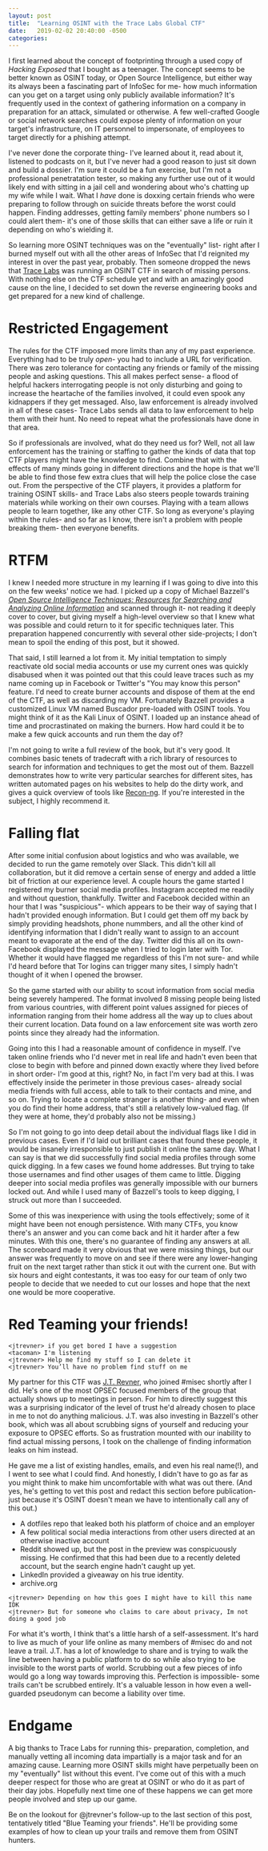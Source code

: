 ```yaml
---
layout: post
title:  "Learning OSINT with the Trace Labs Global CTF"
date:   2019-02-02 20:40:00 -0500
categories: 
---
```


I first learned about the concept of footprinting through a used copy of _Hacking Exposed_ that I bought as a teenager.
The concept seems to be better known as OSINT today, or Open Source Intelligence, but either way its always been a fascinating part of InfoSec
for me- how much information can you get on a target using only publicly available information? It's frequently used in the context of
gathering information on a company in preparation for an attack, simulated or otherwise. A few well-crafted Google or social network searches
could expose plenty of information on your target's infrastructure, on IT personnel to impersonate, of employees to target directly for a
phishing attempt.

I've never done the corporate thing- I've learned about it, read about it, listened to podcasts on it, but I've never had a good reason to just
sit down and build a dossier. I'm sure it could be a fun exercise, but I'm not a professional penetratation tester, so making any further use
out of it would likely end with sitting in a jail cell and wondering about who's chatting up my wife while I wait. What I _have_ done is
doxxing certain friends who were preparing to follow through on suicide threats before the worst could happen. Finding addresses,
getting family members' phone numbers so I could alert them- it's one of those skills that can either save a life or ruin it depending on
who's wielding it.

So learning more OSINT techniques was on the "eventually" list- right after I burned myself out with all the other areas of InfoSec that
I'd reignited my interest in over the past year, probably. Then someone dropped the news that [Trace Labs](https://tracelabs.org) was running
an OSINT CTF in search of missing persons. With nothing else on the CTF schedule yet and with an amazingly good cause on the line,
I decided to set down the reverse engineering books and get prepared for a new kind of challenge.

# Restricted Engagement

The rules for the CTF imposed more limits than any of my past experience. Everything had to be truly _open_- you had to include a URL
for verification. There was zero tolerance for contacting any friends or family of the missing people and asking questions. This all makes
perfect sense- a flood of helpful hackers interrogating people is not only disturbing and going to increase the heartache of the families involved,
it could even spook any kidnappers if they get messaged. Also, law enforcement is already involved in all of these cases- Trace Labs
sends all data to law enforcement to help them with their hunt. No need to repeat what the professionals have done in that area.

So if professionals are involved, what do they need us for? Well, not all law enforcement has the training or staffing to gather the kinds
of data that top CTF players might have the knowledge to find. Combine that with the effects of many minds going in different directions and
the hope is that we'll be able to find those few extra clues that will help the police close the case out. From the perspective of the CTF
players, it provides a platform for training OSINT skills- and Trace Labs also steers people towards training materials while working on their own courses.
Playing with a team allows people to learn together, like any other CTF. So long as everyone's playing within the rules- and so far as I know,
there isn't a problem with people breaking them- then everyone benefits.

# RTFM

I knew I needed more structure in my learning if I was going to dive into this on the few weeks' notice we had. I picked up a copy of
Michael Bazzell's _[Open Source Intelligence Techniques: Resources for Searching and Analyzing Online Information](https://www.amazon.com/gp/product/1984201573/ref=dbs_a_def_rwt_bibl_vppi_i0)_ and scanned through it- not reading it deeply cover to cover, but giving myself a high-level overview so that
I knew what was possible and could return to it for specific techniques later. This preparation happened concurrently with several other side-projects;
I don't mean to spoil the ending of this post, but it showed.

That said, I still learned a lot from it. My initial temptation to simply reactivate old social media accounts or use my current ones was
quickly disabused when it was pointed out that this could leave traces such as my name coming up in Facebook or Twitter's "You may know this person"
feature. I'd need to create burner accounts and dispose of them at the end of the CTF, as well as discarding my VM. Fortunately Bazzell provides
a customized Linux VM named Buscador pre-loaded with OSINT tools. You might think of it as the Kali Linux of OSINT. I loaded up an instance
ahead of time and procrastinated on making the burners. How hard could it be to make a few quick accounts and run them the day of?

I'm not going to write a full review of the book, but it's very good. It combines basic tenets of tradecraft with a rich library of
resources to search for information and techniques to get the most out of them. Bazzell demonstrates how to write very particular searches
for different sites, has written automated pages on his websites to help do the dirty work, and gives a quick overview of tools
like [Recon-ng](https://bitbucket.org/LaNMaSteR53/recon-ng). If you're interested in the subject, I highly recommend it.

# Falling flat

After some initial confusion about logistics and who was available, we decided to run the game remotely over Slack. This didn't kill
all collaboration, but it did remove a certain sense of energy and added a little bit of friction at our experience level. A couple hours the
game started I registered my burner social media profiles. Instagram accepted me readily and without question, thankfully. Twitter and
Facebook decided within an hour that I was "suspicious"- which appears to be their way of saying that I hadn't provided enough information.
But I could get them off my back by simply providing headshots, phone nummbers, and all the other kind of identifying information that I didn't
really want to assign to an account meant to evaporate at the end of the day. Twitter did this all on its own- Facebook displayed the message
when I tried to login later with Tor. Whether it would have flagged me regardless of this I'm not sure- and while I'd heard before that Tor
logins can trigger many sites, I simply hadn't thought of it when I opened the browser.

So the game started with our ability to scout information from social media being severely hampered. The format involved 8 missing people
being listed from various countries, with different point values assigned for pieces of information ranging from their home address all the way
up to clues about their current location. Data found on a law enforcement site was worth zero points since they already had the information.

Going into this I had a reasonable amount of confidence in myself. I've taken online friends who I'd never met in real life and hadn't even been
that close to begin with before and pinned down exactly where they lived before in short order- I'm good at this, right? No, in fact I'm
very bad at this. I was effectively inside the perimeter in those previous cases- already social media friends with full access, able to talk
to their contacts and mine, and so on. Trying to locate a complete stranger is another thing- and even when you do find their home address,
that's still a relatively low-valued flag. (If they were at home, they'd probably also not be missing.)

So I'm not going to go into deep detail about the individual flags like I did in previous cases. Even if I'd laid out brilliant cases that found
these people, it would be insanely irresponsible to just publish it online the same day. What I can say is that we did successfully find social
media profiles through some quick digging. In a few cases we found home addresses. But trying to take those usernames and find other usages of them
came to little. Digging deeper into social media profiles was generally impossible with our burners locked out. And while I used many of Bazzell's
tools to keep digging, I struck out more than I succeeded. 

Some of this was inexperience with using the tools effectively; some of it might have been not enough persistence.
With many CTFs, you know there's an answer and you can come back and hit it harder after a few minutes. With this one, there's no guarantee
of finding any answers at all. The scoreboard made it very obvious that we were missing things, but our answer was frequently to move on
and see if there were any lower-hanging fruit on the next target rather than stick it out with the current one. But with six hours and eight
contestants, it was too easy for our team of only two people to decide that we needed to cut our losses and hope that the next one would
be more cooperative.

# Red Teaming your friends!

```
<jtrevner> if you get bored I have a suggestion
<tacoman> I'm listening
<jtrevner> Help me find my stuff so I can delete it
<jtrevner> You’ll have no problem find stuff on me
```

My partner for this CTF was [J.T. Revner](https://www.jtrevner.com/), who joined #misec shortly after I did. He's one of the most OPSEC
focused members of the group that actually shows up to meetings in person. For him to directly suggest this was a surprising indicator
of the level of trust he'd already chosen to place in me to not do anything malicious. J.T. was also investing in Bazzell's other book,
which was all about scrubbing signs of yourself and reducing your exposure to OPSEC efforts. So as frustration mounted with our inability
to find actual missing persons, I took on the challenge of finding information leaks on him instead.

He gave me a list of existing handles, emails, and even his real name(!), and I went to see what I could find. And honestly, I didn't have
to go as far as you might think to make him uncomfortable with what was out there. (And yes, he's getting to vet this post and redact this
section before publication- just because it's OSINT doesn't mean we have to intentionally call any of this out.)

* A dotfiles repo that leaked both his platform of choice and an employer
* A few political social media interactions from other users directed at an otherwise inactive account
* Reddit showed up, but the post in the preview was conspicuously missing. He confirmed that this had been due to a recently deleted
account, but the search engine hadn't caught up yet.
* LinkedIn provided a giveaway on his true identity.
* archive.org 

```
<jtrevner> Depending on how this goes I might have to kill this name IDK
<jtrevner> But for someone who claims to care about privacy, Im not doing a good job
```

For what it's worth, I think that's a little harsh of a self-assessment. It's hard to live as much of your life online as many members of #misec
do and not leave a trail. J.T. has a lot of knowledge to share and is trying to walk the line between having a public platform to do so
while also trying to be invisible to the worst parts of world. Scrubbing out a few pieces of info would go a long way towards improving this.
Perfection is impossible- some trails can't be scrubbed entirely. It's a valuable lesson in how even a well-guarded pseudonym can become
a liability over time.

# Endgame

A big thanks to Trace Labs for running this- preparation, completion, and manually vetting all incoming data impartially is a major task
and for an amazing cause. Learning more OSINT skills might have perpetually been on my "eventually" list without this event. I've come out
of this with a much deeper respect for those who are great at OSINT or who do it as part of their day jobs. Hopefully next time one of these
happens we can get more people involved and step up our game.

Be on the lookout for @jtrevner's follow-up to the last section of this post, tentatively titled "Blue Teaming your friends". He'll be providing
some examples of how to clean up your trails and remove them from OSINT hunters.